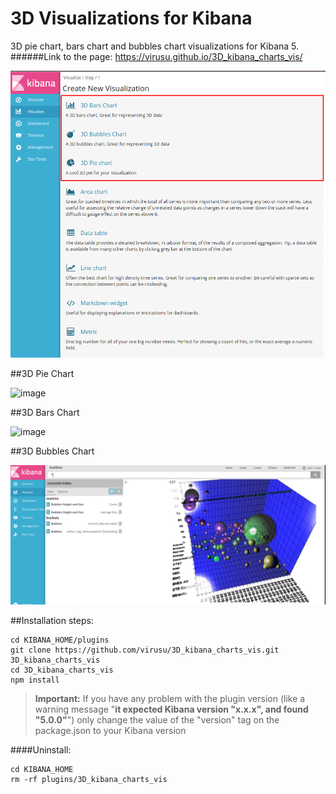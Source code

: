 # 3D Visualizations for Kibana

3D pie chart, bars chart and bubbles chart visualizations for Kibana 5.
######Link to the page: https://virusu.github.io/3D_kibana_charts_vis/

![image](resources/my3viz-inmenu.png)

##3D Pie Chart

![image](resources/onlypie3D.png)

##3D Bars Chart

![image](resources/onlybars3D.png)

##3D Bubbles Chart

![image](resources/onlybubbles3D.png)

##Installation steps:

```
cd KIBANA_HOME/plugins
git clone https://github.com/virusu/3D_kibana_charts_vis.git 3D_kibana_charts_vis
cd 3D_kibana_charts_vis
npm install
```

> **Important:** If you have any problem with the plugin version (like a warning message "**it expected Kibana version "x.x.x", and found "5.0.0"**") only change the value of the "version" tag on the package.json to your Kibana version

####Uninstall:
```
cd KIBANA_HOME
rm -rf plugins/3D_kibana_charts_vis
```
